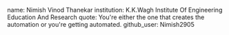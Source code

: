 name: Nimish Vinod Thanekar
institution: K.K.Wagh Institute Of Engineering Education And Research
quote: You're either the one that creates the automation or you're getting automated.
github_user: Nimish2905
